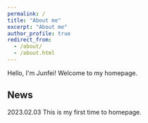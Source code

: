 ```yaml
---
permalink: /
title: "About me"
excerpt: "About me"
author_profile: true
redirect_from: 
  - /about/
  - /about.html
---
```


Hello, I'm Junfei! Welcome to my homepage.


News
------
2023.02.03 This is my first time to homepage.

